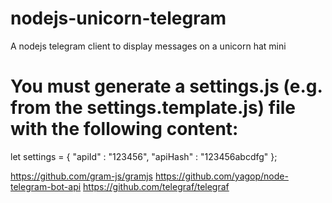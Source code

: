 # nodejs-unicorn-telegram
A nodejs telegram client to display messages on a unicorn hat mini

# You must generate a settings.js (e.g. from the settings.template.js) file with the following content:
let settings = {
  "apiId" : "123456",
  "apiHash" : "123456abcdfg"
};


https://github.com/gram-js/gramjs
https://github.com/yagop/node-telegram-bot-api
https://github.com/telegraf/telegraf
